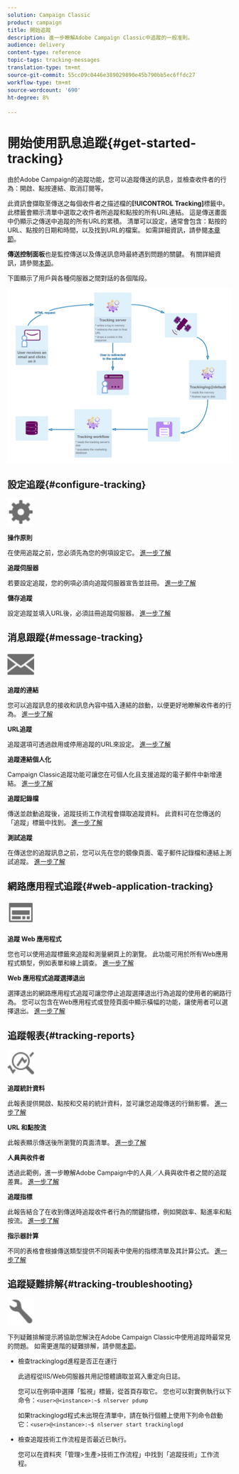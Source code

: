 ```yaml
---
solution: Campaign Classic
product: campaign
title: 開始追蹤
description: 進一步瞭解Adobe Campaign Classic中追蹤的一般准則。
audience: delivery
content-type: reference
topic-tags: tracking-messages
translation-type: tm+mt
source-git-commit: 55cc09c0446e389029890e45b790bb5ec6ffdc27
workflow-type: tm+mt
source-wordcount: '690'
ht-degree: 8%

---
```



# 開始使用訊息追蹤{#get-started-tracking}

由於Adobe Campaign的追蹤功能，您可以追蹤傳送的訊息，並檢查收件者的行為：開啟、點按連結、取消訂閱等。

此資訊會擷取至傳送之每個收件者之描述檔的&#x200B;**[!UICONTROL Tracking]**&#x200B;標籤中。 此標籤會顯示清單中選取之收件者所追蹤和點按的所有URL連結。 這是傳送畫面中仍顯示之傳送中追蹤的所有URL的累積。 清單可以設定，通常會包含：點按的URL、點按的日期和時間，以及找到URL的檔案。 如需詳細資訊，請參閱[本章節](../../platform/using/editing-a-profile.md#tracking-tab)。

**傳送控制面板**&#x200B;也是監控傳送以及傳送訊息時最終遇到問題的關鍵。 有關詳細資訊，請參閱[本節](../../delivery/using/delivery-dashboard.md)。

下圖顯示了用戶與各種伺服器之間對話的各個階段。

![](assets/tracking-diagram.png)

## 設定追蹤{#configure-tracking}

<img src="assets/do-not-localize/icon-configure.svg" width="60px">

**操作原則**

在使用追蹤之前，您必須先為您的例項設定它。 [進一步了解](../../installation/using/deploying-an-instance.md#operating-principle)

**追蹤伺服器**

若要設定追蹤，您的例項必須向追蹤伺服器宣告並註冊。 [進一步了解](../../installation/using/deploying-an-instance.md#tracking-server)

**儲存追蹤**

設定追蹤並填入URL後，必須註冊追蹤伺服器。 [進一步了解](../../installation/using/deploying-an-instance.md#tracking-configuration#saving-tracking)

## 消息跟蹤{#message-tracking}

<img src="assets/do-not-localize/icon-message-tracking.svg" width="60px">

**追蹤的連結**

您可以追蹤訊息的接收和訊息內容中插入連結的啟動，以便更好地瞭解收件者的行為。 [進一步了解](../../delivery/using/how-to-configure-tracked-links.md)

**URL追蹤**

追蹤選項可透過啟用或停用追蹤的URL來設定。 [進一步了解](../../delivery/using/personalizing-url-tracking.md)

**追蹤連結個人化**

Campaign Classic追蹤功能可讓您在可個人化且支援追蹤的電子郵件中新增連結。 [進一步了解](https://helpx.adobe.com/campaign/kb/tracking-personnalized-links.html)

**追蹤記錄檔**

傳送並啟動追蹤後，追蹤技術工作流程會擷取追蹤資料。 此資料可在您傳送的「追蹤」標籤中找到。 [進一步了解](../../delivery/using/accessing-the-tracking-logs.md)

**測試追蹤**

在傳送您的追蹤訊息之前，您可以先在您的鏡像頁面、電子郵件記錄檔和連結上測試追蹤。 [進一步了解](../../delivery/using/testing-tracking.md)

## 網路應用程式追蹤{#web-application-tracking}

<img src="assets/do-not-localize/icon-web-app.svg" width="60px">

**追蹤 Web 應用程式**

您也可以使用追蹤標籤來追蹤和測量網頁上的瀏覽。 此功能可用於所有Web應用程式類型，例如表單和線上調查。 [進一步了解](../../web/using/tracking-a-web-application.md)

**Web 應用程式追蹤選擇退出**

選擇退出的網路應用程式追蹤可讓您停止追蹤選擇退出行為追蹤的使用者的網路行為。 您可以包含在Web應用程式或登陸頁面中顯示橫幅的功能，讓使用者可以選擇退出。 [進一步了解](../../web/using/web-application-tracking-opt-out.md)

## 追蹤報表{#tracking-reports}

<img src="assets/do-not-localize/icon_monitor.svg" width="60px">

**追蹤統計資料**

此報表提供開啟、點按和交易的統計資料，並可讓您追蹤傳送的行銷影響。 [進一步了解](../../reporting/using/delivery-reports.md#tracking-statistics)

**URL 和點按流**

此報表顯示傳送後所瀏覽的頁面清單。 [進一步了解](../../reporting/using/delivery-reports.md#urls-and-click-streams)

**人員與收件者**

透過此範例，進一步瞭解Adobe Campaign中的人員／人員與收件者之間的追蹤差異。 [進一步了解](../../reporting/using/person-people-recipients.md)

**追蹤指標**

此報告結合了在收到傳送時追蹤收件者行為的關鍵指標，例如開啟率、點進率和點按流。 [進一步了解](../../reporting/using/delivery-reports.md#tracking-indicators)

**指示器計算**

不同的表格會根據傳送類型提供不同報表中使用的指標清單及其計算公式。 [進一步了解](../../reporting/using/indicator-calculation.md)

## 追蹤疑難排解{#tracking-troubleshooting}

<img src="assets/do-not-localize/icon-troubleshooting.svg" width="60px">

下列疑難排解提示將協助您解決在Adobe Campaign Classic中使用追蹤時最常見的問題。 如需更進階的疑難排解，請參閱[本節](../../delivery/using/tracking-troubleshooting.md)。

* 檢查trackinglogd進程是否正在運行

   此過程從IIS/Web伺服器共用記憶體讀取並寫入重定向日誌。

   您可以在例項中選擇「監視」標籤，從首頁存取它。 您也可以對實例執行以下命令：`<user>@<instance>:~$ nlserver pdump`

   如果trackinglogd程式未出現在清單中，請在執行個體上使用下列命令啟動它：`<user>@<instance>:~$ nlserver start trackinglogd`

* 檢查追蹤技術工作流程是否最近已執行。

   您可以在資料夾「管理>生產>技術工作流程」中找到「追蹤技術」工作流程。
